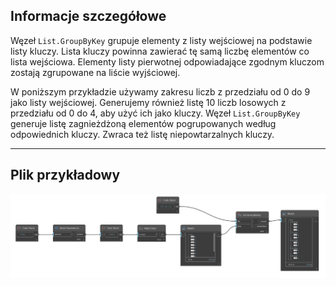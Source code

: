 ## Informacje szczegółowe
Węzeł `List.GroupByKey` grupuje elementy z listy wejściowej na podstawie listy kluczy. Lista kluczy powinna zawierać tę samą liczbę elementów co lista wejściowa. Elementy listy pierwotnej odpowiadające zgodnym kluczom zostają zgrupowane na liście wyjściowej.

W poniższym przykładzie używamy zakresu liczb z przedziału od 0 do 9 jako listy wejściowej. Generujemy również listę 10 liczb losowych z przedziału od 0 do 4, aby użyć ich jako kluczy. Węzeł `List.GroupByKey` generuje listę zagnieżdżoną elementów pogrupowanych według odpowiednich kluczy. Zwraca też listę niepowtarzalnych kluczy.
___
## Plik przykładowy

![List.GroupByKey](./DSCore.List.GroupByKey_img.jpg)
